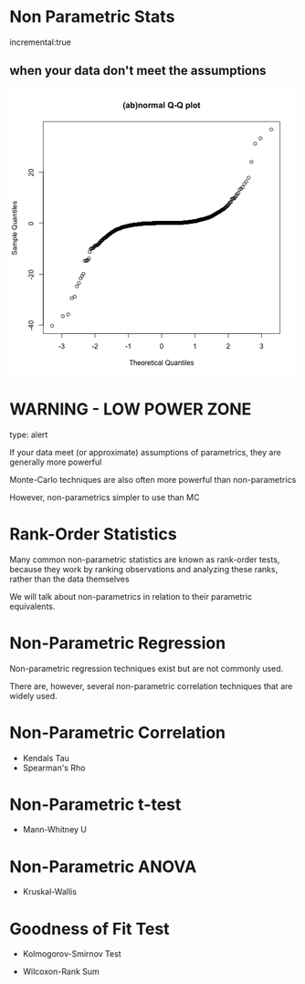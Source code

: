 Non Parametric Stats
========================================================
incremental:true

## when your data don't meet the assumptions

![plot of chunk unnamed-chunk-1](nonparametrics-figure/unnamed-chunk-1-1.png) 

WARNING - LOW POWER ZONE
=================
type: alert

If your data meet (or approximate) assumptions of parametrics, they are generally more powerful

Monte-Carlo techniques are also often more powerful than non-parametrics

However, non-parametrics simpler to use than MC

Rank-Order Statistics
============

Many common non-parametric statistics are known as rank-order tests, because they work by ranking observations and analyzing these ranks, rather than the data themselves

We will talk about non-parametrics in relation to their parametric equivalents. 

Non-Parametric Regression
===========

Non-parametric regression techniques exist but are not commonly used.

There are, however, several non-parametric correlation techniques that are widely used.

Non-Parametric Correlation
===========

*  Kendals Tau
*  Spearman's Rho

Non-Parametric t-test
===========

*  Mann-Whitney U 

Non-Parametric ANOVA
===========

*  Kruskal-Wallis

Goodness of Fit Test
============

* Kolmogorov-Smirnov Test





*  Wilcoxon-Rank Sum




